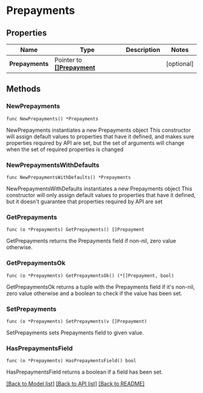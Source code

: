 # Prepayments

## Properties

Name | Type | Description | Notes
------------ | ------------- | ------------- | -------------
**Prepayments** | Pointer to [**[]Prepayment**](Prepayment.md) |  | [optional] 

## Methods

### NewPrepayments

`func NewPrepayments() *Prepayments`

NewPrepayments instantiates a new Prepayments object
This constructor will assign default values to properties that have it defined,
and makes sure properties required by API are set, but the set of arguments
will change when the set of required properties is changed

### NewPrepaymentsWithDefaults

`func NewPrepaymentsWithDefaults() *Prepayments`

NewPrepaymentsWithDefaults instantiates a new Prepayments object
This constructor will only assign default values to properties that have it defined,
but it doesn't guarantee that properties required by API are set

### GetPrepayments

`func (o *Prepayments) GetPrepayments() []Prepayment`

GetPrepayments returns the Prepayments field if non-nil, zero value otherwise.

### GetPrepaymentsOk

`func (o *Prepayments) GetPrepaymentsOk() (*[]Prepayment, bool)`

GetPrepaymentsOk returns a tuple with the Prepayments field if it's non-nil, zero value otherwise
and a boolean to check if the value has been set.

### SetPrepayments

`func (o *Prepayments) SetPrepayments(v []Prepayment)`

SetPrepayments sets Prepayments field to given value.

### HasPrepaymentsField

`func (o *Prepayments) HasPrepaymentsField() bool`

HasPrepaymentsField returns a boolean if a field has been set.


[[Back to Model list]](../README.md#documentation-for-models) [[Back to API list]](../README.md#documentation-for-api-endpoints) [[Back to README]](../README.md)


